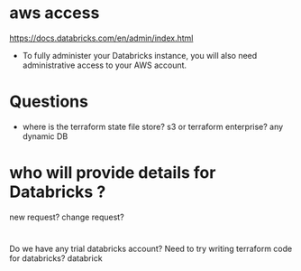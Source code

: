 # aws access
https://docs.databricks.com/en/admin/index.html
- To fully administer your Databricks instance, you will also need administrative access to your AWS account.

# Questions
-  where is the terraform  state file store? s3 or terraform enterprise? any dynamic DB


# who will provide details for Databricks ? 
new request? 
change request?


# 
Do we have any trial databricks account?
Need to try writing terraform code for databricks?
databrick

